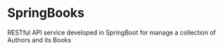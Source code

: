 # SpringBooks
RESTful API service developed in SpringBoot for manage a collection of Authors and its Books
